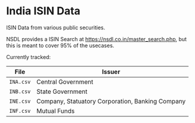 # India ISIN Data

ISIN Data from various public securities.

NSDL provides a ISIN Search at <https://nsdl.co.in/master_search.php>, but this is meant to cover 95% of the usecases.

Currently tracked:

|File|Issuer|
-----|-----
`INA.csv`|Central Government
`INB.csv`|State Government
`INE.csv`|Company, Statuatory Corporation, Banking Company
`INF.csv`|Mutual Funds